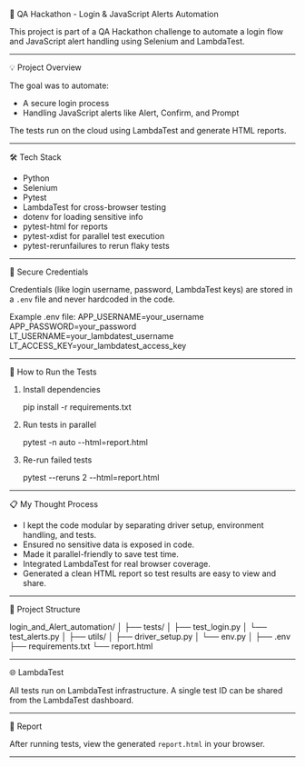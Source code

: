 🚀 QA Hackathon - Login & JavaScript Alerts Automation

This project is part of a QA Hackathon challenge to automate a login flow and JavaScript alert handling using Selenium and LambdaTest.

------------------------------------------------------------
💡 Project Overview

The goal was to automate:
- A secure login process
- Handling JavaScript alerts like Alert, Confirm, and Prompt

The tests run on the cloud using LambdaTest and generate HTML reports.

------------------------------------------------------------
🛠️ Tech Stack

- Python
- Selenium
- Pytest
- LambdaTest for cross-browser testing
- dotenv for loading sensitive info
- pytest-html for reports
- pytest-xdist for parallel test execution
- pytest-rerunfailures to rerun flaky tests

------------------------------------------------------------
🔐 Secure Credentials

Credentials (like login username, password, LambdaTest keys) are stored in a `.env` file and never hardcoded in the code.

Example .env file:
APP_USERNAME=your_username
APP_PASSWORD=your_password
LT_USERNAME=your_lambdatest_username
LT_ACCESS_KEY=your_lambdatest_access_key

------------------------------------------------------------
🧪 How to Run the Tests

1. Install dependencies

    pip install -r requirements.txt

2. Run tests in parallel

    pytest -n auto --html=report.html

3. Re-run failed tests

    pytest --reruns 2 --html=report.html

------------------------------------------------------------
📋 My Thought Process

- I kept the code modular by separating driver setup, environment handling, and tests.
- Ensured no sensitive data is exposed in code.
- Made it parallel-friendly to save test time.
- Integrated LambdaTest for real browser coverage.
- Generated a clean HTML report so test results are easy to view and share.

------------------------------------------------------------
📂 Project Structure

login_and_Alert_automation/
│
├── tests/
│   ├── test_login.py
│   └── test_alerts.py
│
├── utils/
│   ├── driver_setup.py
│   └── env.py
│
├── .env
├── requirements.txt
└── report.html

------------------------------------------------------------
🌐 LambdaTest

All tests run on LambdaTest infrastructure.
A single test ID can be shared from the LambdaTest dashboard.

------------------------------------------------------------
📸 Report

After running tests, view the generated `report.html` in your browser.

------------------------------------------------------------